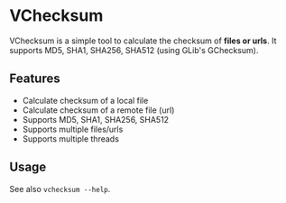 # VChecksum

VChecksum is a simple tool to calculate the checksum of **files or urls**. It supports MD5, SHA1, SHA256, SHA512 (using GLib's GChecksum).

## Features

* Calculate checksum of a local file
* Calculate checksum of a remote file (url)
* Supports MD5, SHA1, SHA256, SHA512
* Supports multiple files/urls
* Supports multiple threads

## Usage

See also `vchecksum --help`.

